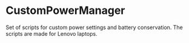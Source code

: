 # CustomPowerManager
Set of scripts for custom power settings and battery conservation. The scripts are made for Lenovo laptops.

